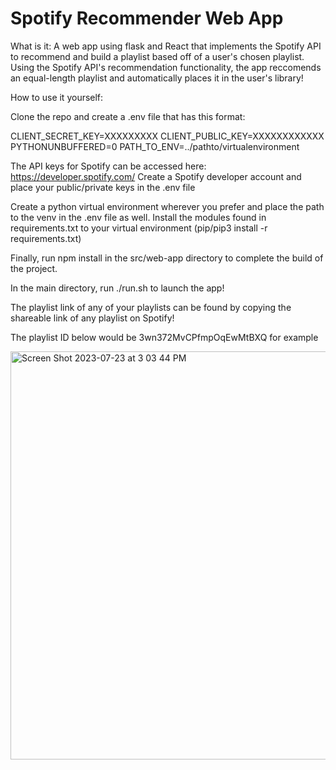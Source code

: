 # Spotify Recommender Web App

What is it: A web app using flask and React that implements the Spotify API to recommend and build a playlist based off of a user's chosen playlist. Using the Spotify API's recommendation functionality, the app reccomends an equal-length playlist and automatically places it in the user's library!

How to use it yourself:

Clone the repo and create a .env file that has this format:

CLIENT_SECRET_KEY=XXXXXXXXX
CLIENT_PUBLIC_KEY=XXXXXXXXXXXX
PYTHONUNBUFFERED=0
PATH_TO_ENV=../pathto/virtualenvironment

The API keys for Spotify can be accessed here: https://developer.spotify.com/
Create a Spotify developer account and place your public/private keys in the .env file

Create a python virtual environment wherever you prefer and place the path to the venv in the .env file as well. Install the modules found in requirements.txt to your virtual environment (pip/pip3 install -r requirements.txt)

Finally, run npm install in the src/web-app directory to complete the build of the project. 

In the main directory, run ./run.sh to launch the app!


The playlist link of any of your playlists can be found by copying the shareable link of any playlist on Spotify!

The playlist ID below would be 3wn372MvCPfmpOqEwMtBXQ for example

<img width="653" alt="Screen Shot 2023-07-23 at 3 03 44 PM" src="https://github.com/emilygrsmith/spotify-recommender/assets/91433035/2f9a2dff-718f-4f0d-b017-6f9979fef635">

